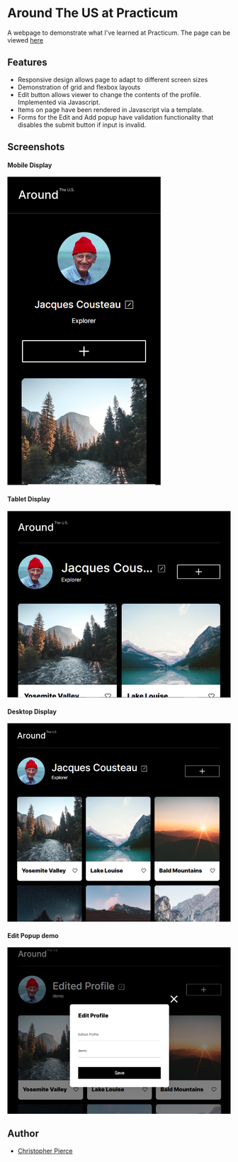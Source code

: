 # Around The US at Practicum

A webpage to demonstrate what I've learned at Practicum. The page can be viewed
[here](https://blue-verdure.github.io/se_project_aroundtheus/)

## Features

- Responsive design allows page to adapt to different screen sizes
- Demonstration of grid and flexbox layouts
- Edit button allows viewer to change the contents of the profile. Implemented via Javascript.
- Items on page have been rendered in Javascript via a template.
- Forms for the Edit and Add popup have validation functionality that disables the submit button if input is invalid.

## Screenshots

#### Mobile Display

![mobile](https://github.com/blue-verdure/se_project_aroundtheus/blob/main/images/Around%20the%20US%20mobile.PNG?raw=true)

#### Tablet Display

![tablet](https://github.com/blue-verdure/se_project_aroundtheus/blob/main/images/Around%20the%20US%20tablet.PNG?raw=true)

#### Desktop Display

![desktop](https://github.com/blue-verdure/se_project_aroundtheus/blob/main/images/Around%20the%20US%20desktop.PNG?raw=true)

#### Edit Popup demo

![edit](https://github.com/blue-verdure/se_project_aroundtheus/blob/main/images/Around%20the%20US%20edited.PNG?raw=true)

## Author

- [Christopher Pierce](https://www.github.com/blue-verdure)
